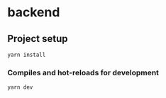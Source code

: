 # backend

## Project setup
```
yarn install
```

### Compiles and hot-reloads for development
```
yarn dev
```
